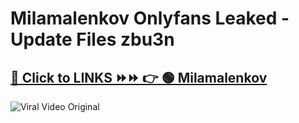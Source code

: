 
 # Milamalenkov Onlyfans Leaked - Update Files zbu3n

## <h2><a href="https://clipsfans.com/Milamalenkov&ref=git">🔗 Click to LINKS ⏩⏩ 👉 🟢 Milamalenkov </a></h2>

<a href="https://clipsfans.com/Milamalenkov&ref=git" rel="nofollow" data-target="animated-image.originalLink"><img src="https://i.ibb.co.com/xMMVF88/686577567.gif" alt="Viral Video Original" style="max-width: 100%; display: inline-block;" data-target="animated-image.originalImage"></a>

